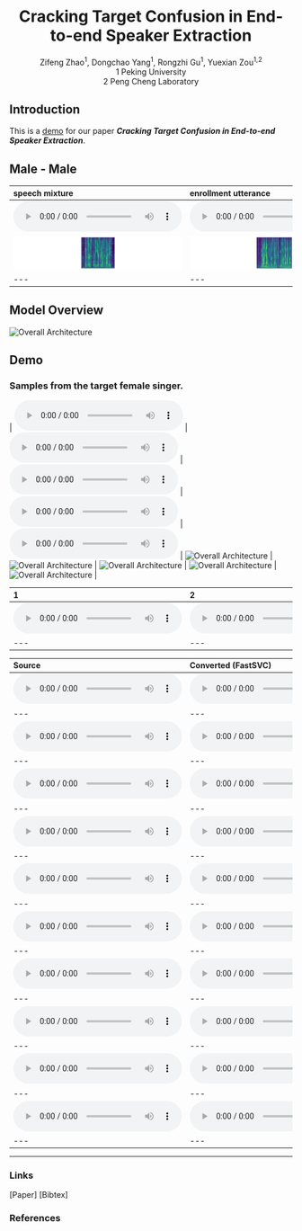 # <center> Cracking Target Confusion in End-to-end Speaker Extraction </center>

<center> Zifeng Zhao<sup>1</sup>, Dongchao Yang<sup>1</sup>, Rongzhi Gu<sup>1</sup>, Yuexian Zou<sup>1,2</sup> </center> 

<center> 1 Peking University </center>

<center> 2 Peng Cheng Laboratory</center>

## Introduction
This is a [demo](https://zhazhafon.github.io/demo-confusion/) for our paper **_Cracking Target Confusion in End-to-end Speaker Extraction_**.

## Male - Male

| speech mixture | enrollment utterance | baseline | ours | ground-truth speech | 
| :--- | :--- | :--- | :--- | :--- |
|<audio src="wavs/male2male/908-31957-0007_5105-28233-0000.wav" controls preload></audio>|<audio src="wavs/male2male/6829-68769-0023_5105-28240-0012.wav" controls preload></audio>|<audio src="wavs/male2male/baseline/908-31957-0007_5105-28233-0000_s1.wav" controls preload></audio>|<audio src="wavs/male2male/ours/908-31957-0007_5105-28233-0000_s1.wav" controls preload></audio>|<audio src="wavs/male2male/ours/908-31957-0007_5105-28233-0000.wav" controls preload></audio>|
|<img src="wavs/male2male/908-31957-0007_5105-28233-0000.png"/>|<img src="wavs/male2male/6829-68769-0023_5105-28240-0012.png"/>|<img src="wavs/male2male/baseline/908-31957-0007_5105-28233-0000_s1.png"/>|<img src="wavs/male2male/ours/908-31957-0007_5105-28233-0000_s1.png"/>|<img src="wavs/male2male/gt/908-31957-0007_5105-28233-0000.png"/>|
| --- | --- | --- | --- | --- |

## Model Overview
<img src="imgs/model.png" alt="Overall Architecture"/>

## Demo
### Samples from the target female singer.

| <audio src="wavs/4446-2271-0021_4970-29093-0013_mix.wav" controls preload></audio> | <audio src="wavs/4446-2271-0012_1580-141083-0012_e0.wav" controls preload></audio> | <audio src="wavs/4446-2271-0021_4970-29093-0013_est0.wav" controls preload></audio> | <audio src="wavs/4446-2271-0021_4970-29093-0013_rto0.wav" controls preload></audio> | <audio src="wavs/4446-2271-0021_4970-29093-0013_gt0.wav" controls preload></audio>
| <img src="imgs/model.png" alt="Overall Architecture"/> | <img src="imgs/model.png" alt="Overall Architecture"/> | <img src="imgs/model.png" alt="Overall Architecture"/> | <img src="imgs/model.png" alt="Overall Architecture"/> | <img src="imgs/model.png" alt="Overall Architecture"/> |

| 1 | 2 | 3 | 4 | 
| :--- | :--- | :--- | :--- |
| <audio src="wavs/ref/1.wav" controls preload></audio> | <audio src="wavs/ref/2.wav" controls preload></audio> | <audio src="wavs/ref/3.wav" controls preload></audio> | <audio src="wavs/ref/4.wav" controls preload></audio> |
| --- | --- | --- | --- |


| Source | Converted (FastSVC) | Converted (DiffSVC) |
| :--- | :--- | :--- |
| <audio src="wavs/source/0.wav" controls preload></audio> | <audio src="wavs/fastsvc/0.wav" controls preload></audio> | <audio src="wavs/diffsvc/0.wav" controls preload></audio> | 
| --- | --- | --- |
| <audio src="wavs/source/1.wav" controls preload></audio> | <audio src="wavs/fastsvc/1.wav" controls preload></audio> | <audio src="wavs/diffsvc/1.wav" controls preload></audio> | 
| --- | --- | --- |
| <audio src="wavs/source/2.wav" controls preload></audio> | <audio src="wavs/fastsvc/2.wav" controls preload></audio> | <audio src="wavs/diffsvc/2.wav" controls preload></audio> | 
| --- | --- | --- |
| <audio src="wavs/source/3.wav" controls preload></audio> | <audio src="wavs/fastsvc/3.wav" controls preload></audio> | <audio src="wavs/diffsvc/3.wav" controls preload></audio> | 
| --- | --- | --- |
| <audio src="wavs/source/4.wav" controls preload></audio> | <audio src="wavs/fastsvc/4.wav" controls preload></audio> | <audio src="wavs/diffsvc/4.wav" controls preload></audio> | 
| --- | --- | --- |
| <audio src="wavs/source/5.wav" controls preload></audio> | <audio src="wavs/fastsvc/5.wav" controls preload></audio> | <audio src="wavs/diffsvc/5.wav" controls preload></audio> | 
| --- | --- | --- |
| <audio src="wavs/source/6.wav" controls preload></audio> | <audio src="wavs/fastsvc/6.wav" controls preload></audio> | <audio src="wavs/diffsvc/6.wav" controls preload></audio> | 
| --- | --- | --- |
| <audio src="wavs/source/7.wav" controls preload></audio> | <audio src="wavs/fastsvc/7.wav" controls preload></audio> | <audio src="wavs/diffsvc/7.wav" controls preload></audio> | 
| --- | --- | --- |
| <audio src="wavs/source/8.wav" controls preload></audio> | <audio src="wavs/fastsvc/8.wav" controls preload></audio> | <audio src="wavs/diffsvc/8.wav" controls preload></audio> | 
| --- | --- | --- |
| <audio src="wavs/source/9.wav" controls preload></audio> | <audio src="wavs/fastsvc/9.wav" controls preload></audio> | <audio src="wavs/diffsvc/9.wav" controls preload></audio> | 
| --- | --- | --- |

---

### Links

[Paper] [Bibtex]

### References